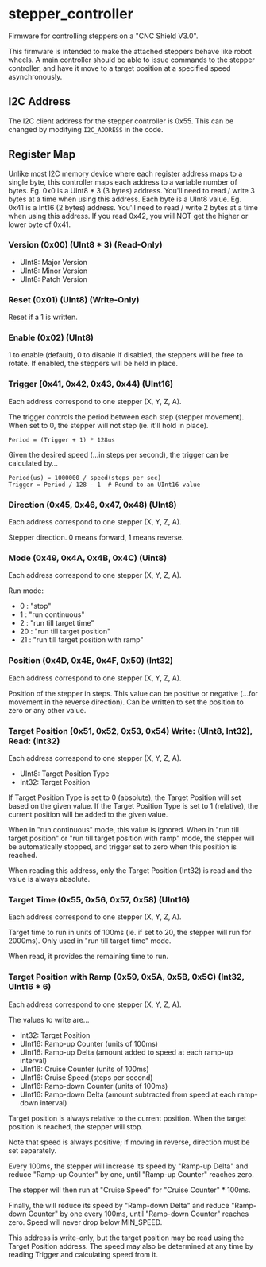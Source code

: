 # stepper_controller
Firmware for controlling steppers on a "CNC Shield V3.0".

This firmware is intended to make the attached steppers behave like robot wheels.
A main controller should be able to issue commands to the stepper controller, and have it move to a target position at a specified speed asynchronously.

## I2C Address
The I2C client address for the stepper controller is 0x55.
This can be changed by modifying ```I2C_ADDRESS``` in the code.

## Register Map
Unlike most I2C memory device where each register address maps to a single byte, this controller maps each address to a variable number of bytes.
Eg. 0x0 is a UInt8 * 3 (3 bytes) address. You'll need to read / write 3 bytes at a time when using this address. Each byte is a UInt8 value.
Eg. 0x41 is a Int16 (2 bytes) address. You'll need to read / write 2 bytes at a time when using this address.
If you read 0x42, you will NOT get the higher or lower byte of 0x41.

### Version (0x00) (UInt8 * 3) (Read-Only)
* UInt8: Major Version
* UInt8: Minor Version
* UInt8: Patch Version

### Reset (0x01) (UInt8) (Write-Only)
Reset if a 1 is written.

### Enable (0x02) (UInt8)
1 to enable (default), 0 to disable
If disabled, the steppers will be free to rotate.
If enabled, the steppers will be held in place.

### Trigger (0x41, 0x42, 0x43, 0x44) (UInt16)
Each address correspond to one stepper (X, Y, Z, A).

The trigger controls the period between each step (stepper movement).
When set to 0, the stepper will not step (ie. it'll hold in place).

```
Period = (Trigger + 1) * 128us
```

Given the desired speed (...in steps per second), the trigger can be calculated by...

```
Period(us) = 1000000 / speed(steps per sec)
Trigger = Period / 128 - 1  # Round to an UInt16 value
```

### Direction (0x45, 0x46, 0x47, 0x48) (UInt8)
Each address correspond to one stepper (X, Y, Z, A).

Stepper direction.
0 means forward, 1 means reverse.

### Mode (0x49, 0x4A, 0x4B, 0x4C) (Uint8)
Each address correspond to one stepper (X, Y, Z, A).

Run mode:
* 0 : "stop"
* 1 : "run continuous"
* 2 : "run till target time"
* 20 : "run till target position"
* 21 : "run till target position with ramp"

### Position (0x4D, 0x4E, 0x4F, 0x50) (Int32)
Each address correspond to one stepper (X, Y, Z, A).

Position of the stepper in steps.
This value can be positive or negative (...for movement in the reverse direction).
Can be written to set the position to zero or any other value.

### Target Position (0x51, 0x52, 0x53, 0x54) Write: (UInt8, Int32), Read: (Int32)
Each address correspond to one stepper (X, Y, Z, A).

* UInt8: Target Position Type
* Int32: Target Position

If Target Position Type is set to 0 (absolute), the Target Position will set based on the given value.
If the Target Position Type is set to 1 (relative), the current position will be added to the given value.

When in "run continuous" mode, this value is ignored.
When in "run till target position" or "run till target position with ramp" mode, the stepper will be automatically stopped, and trigger set to zero when this position is reached.

When reading this address, only the Target Position (Int32) is read and the value is always absolute.

### Target Time (0x55, 0x56, 0x57, 0x58) (UInt16)
Each address correspond to one stepper (X, Y, Z, A).

Target time to run in units of 100ms (ie. if set to 20, the stepper will run for 2000ms).
Only used in "run till target time" mode.

When read, it provides the remaining time to run.

### Target Position with Ramp (0x59, 0x5A, 0x5B, 0x5C) (Int32, UInt16 * 6)
Each address correspond to one stepper (X, Y, Z, A).

The values to write are...

* Int32: Target Position
* UInt16: Ramp-up Counter (units of 100ms)
* UInt16: Ramp-up Delta (amount added to speed at each ramp-up interval)
* UInt16: Cruise Counter (units of 100ms)
* UInt16: Cruise Speed (steps per second)
* UInt16: Ramp-down Counter (units of 100ms)
* UInt16: Ramp-down Delta (amount subtracted from speed at each ramp-down interval)

Target position is always relative to the current position.
When the target position is reached, the stepper will stop.

Note that speed is always positive; if moving in reverse, direction must be set separately.

Every 100ms, the stepper will increase its speed by "Ramp-up Delta" and reduce "Ramp-up Counter" by one, until "Ramp-up Counter" reaches zero.

The stepper will then run at "Cruise Speed" for "Cruise Counter" * 100ms.

Finally, the will reduce its speed by "Ramp-down Delta" and reduce "Ramp-down Counter" by one every 100ms, until "Ramp-down Counter" reaches zero.
Speed will never drop below MIN_SPEED.

This address is write-only, but the target position may be read using the Target Position address.
The speed may also be determined at any time by reading Trigger and calculating speed from it.
